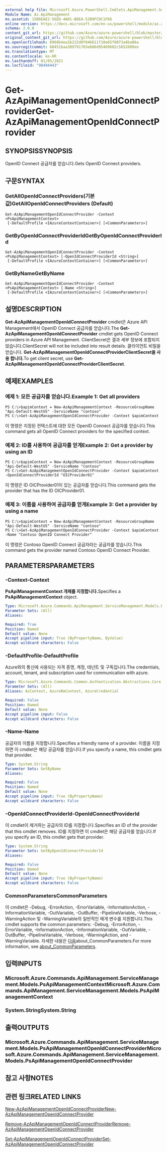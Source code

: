 ```yaml
---
external help file: Microsoft.Azure.PowerShell.Cmdlets.ApiManagement.ServiceManagement.dll-Help.xml
Module Name: Az.ApiManagement
ms.assetid: 15B6EAE2-56ED-4A01-B8EA-52B9FCDC1F66
online version: https://docs.microsoft.com/en-us/powershell/module/az.apimanagement/get-azapimanagementopenidconnectprovider
schema: 2.0.0
content_git_url: https://github.com/Azure/azure-powershell/blob/master/src/ApiManagement/ApiManagement/help/Get-AzApiManagementOpenIdConnectProvider.md
original_content_git_url: https://github.com/Azure/azure-powershell/blob/master/src/ApiManagement/ApiManagement/help/Get-AzApiManagementOpenIdConnectProvider.md
ms.openlocfilehash: 6968b4ea1b222d0f046611f10e65f8073a4ba86a
ms.sourcegitcommit: 68451baa389791703e666d95469602c5652609ee
ms.translationtype: MT
ms.contentlocale: ko-KR
ms.lasthandoff: 01/05/2021
ms.locfileid: "98494443"
---
```

# <span data-ttu-id="cb9ee-101">Get-AzApiManagementOpenIdConnectProvider</span><span class="sxs-lookup"><span data-stu-id="cb9ee-101">Get-AzApiManagementOpenIdConnectProvider</span></span>

## <span data-ttu-id="cb9ee-102">SYNOPSIS</span><span class="sxs-lookup"><span data-stu-id="cb9ee-102">SYNOPSIS</span></span>
<span data-ttu-id="cb9ee-103">OpenID Connect 공급자를 얻습니다.</span><span class="sxs-lookup"><span data-stu-id="cb9ee-103">Gets OpenID Connect providers.</span></span>

## <span data-ttu-id="cb9ee-104">구문</span><span class="sxs-lookup"><span data-stu-id="cb9ee-104">SYNTAX</span></span>

### <span data-ttu-id="cb9ee-105">GetAllOpenIdConnectProviders(기본값)</span><span class="sxs-lookup"><span data-stu-id="cb9ee-105">GetAllOpenIdConnectProviders (Default)</span></span>
```
Get-AzApiManagementOpenIdConnectProvider -Context <PsApiManagementContext>
 [-DefaultProfile <IAzureContextContainer>] [<CommonParameters>]
```

### <span data-ttu-id="cb9ee-106">GetByOpenIdConnectProviderId</span><span class="sxs-lookup"><span data-stu-id="cb9ee-106">GetByOpenIdConnectProviderId</span></span>
```
Get-AzApiManagementOpenIdConnectProvider -Context <PsApiManagementContext> [-OpenIdConnectProviderId <String>]
 [-DefaultProfile <IAzureContextContainer>] [<CommonParameters>]
```

### <span data-ttu-id="cb9ee-107">GetByName</span><span class="sxs-lookup"><span data-stu-id="cb9ee-107">GetByName</span></span>
```
Get-AzApiManagementOpenIdConnectProvider -Context <PsApiManagementContext> [-Name <String>]
 [-DefaultProfile <IAzureContextContainer>] [<CommonParameters>]
```

## <span data-ttu-id="cb9ee-108">설명</span><span class="sxs-lookup"><span data-stu-id="cb9ee-108">DESCRIPTION</span></span>
<span data-ttu-id="cb9ee-109">**Get-AzApiManagementOpenIdConnectProvider** cmdlet은 Azure API Management에서 OpenID Connect 공급자를 얻습니다.</span><span class="sxs-lookup"><span data-stu-id="cb9ee-109">The **Get-AzApiManagementOpenIdConnectProvider** cmdlet gets OpenID Connect providers in Azure API Management.</span></span>
<span data-ttu-id="cb9ee-110">ClientSecret은 결과 세부 정보에 포함되지 않습니다.</span><span class="sxs-lookup"><span data-stu-id="cb9ee-110">ClientSecret will not be included into result details.</span></span> <span data-ttu-id="cb9ee-111">클라이언트 비밀을 얻습니다. **Get-AzApiManagementOpenIdConnectProviderClientSecret을 사용 합니다.**</span><span class="sxs-lookup"><span data-stu-id="cb9ee-111">To get client secret, use **Get-AzApiManagementOpenIdConnectProviderClientSecret**.</span></span>

## <span data-ttu-id="cb9ee-112">예제</span><span class="sxs-lookup"><span data-stu-id="cb9ee-112">EXAMPLES</span></span>

### <span data-ttu-id="cb9ee-113">예제 1: 모든 공급자를 얻습니다.</span><span class="sxs-lookup"><span data-stu-id="cb9ee-113">Example 1: Get all providers</span></span>
```
PS C:\>$apimContext = New-AzApiManagementContext -ResourceGroupName "Api-Default-WestUS" -ServiceName "contoso"
PS C:\>Get-AzApiManagementOpenIdConnectProvider -Context $apimContext
```

<span data-ttu-id="cb9ee-114">이 명령은 지정된 컨텍스트에 대한 모든 OpenID Connect 공급자를 얻습니다.</span><span class="sxs-lookup"><span data-stu-id="cb9ee-114">This command gets all OpenID Connect providers for the specified context.</span></span>

### <span data-ttu-id="cb9ee-115">예제 2: ID를 사용하여 공급자를 얻게</span><span class="sxs-lookup"><span data-stu-id="cb9ee-115">Example 2: Get a provider by using an ID</span></span>
```
PS C:\>$apimContext = New-AzApiManagementContext -ResourceGroupName "Api-Default-WestUS" -ServiceName "contoso"
PS C:\>Get-AzApiManagementOpenIdConnectProvider -Context $apimContext -OpenIdConnectProviderId "OICProvider01"
```

<span data-ttu-id="cb9ee-116">이 명령은 ID OICProvider01이 있는 공급자를 얻습니다.</span><span class="sxs-lookup"><span data-stu-id="cb9ee-116">This command gets the provider that has the ID OICProvider01.</span></span>

### <span data-ttu-id="cb9ee-117">예제 3: 이름을 사용하여 공급자를 얻게</span><span class="sxs-lookup"><span data-stu-id="cb9ee-117">Example 3: Get a provider by using a name</span></span>
```
PS C:\>$apimContext = New-AzApiManagementContext -ResourceGroupName "Api-Default-WestUS" -ServiceName "contoso"
PS C:\>Get-AzApiManagementOpenIdConnectProvider -Context $apimContext -Name "Contoso OpenID Connect Provider"
```

<span data-ttu-id="cb9ee-118">이 명령은 Contoso OpenID Connect 공급자라는 공급자를 얻습니다.</span><span class="sxs-lookup"><span data-stu-id="cb9ee-118">This command gets the provider named Contoso OpenID Connect Provider.</span></span>

## <span data-ttu-id="cb9ee-119">PARAMETERS</span><span class="sxs-lookup"><span data-stu-id="cb9ee-119">PARAMETERS</span></span>

### <span data-ttu-id="cb9ee-120">-Context</span><span class="sxs-lookup"><span data-stu-id="cb9ee-120">-Context</span></span>
<span data-ttu-id="cb9ee-121">**PsApiManagementContext 개체를 지정합니다.**</span><span class="sxs-lookup"><span data-stu-id="cb9ee-121">Specifies a **PsApiManagementContext** object.</span></span>

```yaml
Type: Microsoft.Azure.Commands.ApiManagement.ServiceManagement.Models.PsApiManagementContext
Parameter Sets: (All)
Aliases:

Required: True
Position: Named
Default value: None
Accept pipeline input: True (ByPropertyName, ByValue)
Accept wildcard characters: False
```

### <span data-ttu-id="cb9ee-122">-DefaultProfile</span><span class="sxs-lookup"><span data-stu-id="cb9ee-122">-DefaultProfile</span></span>
<span data-ttu-id="cb9ee-123">Azure와의 통신에 사용되는 자격 증명, 계정, 테넌트 및 구독입니다.</span><span class="sxs-lookup"><span data-stu-id="cb9ee-123">The credentials, account, tenant, and subscription used for communication with azure.</span></span>

```yaml
Type: Microsoft.Azure.Commands.Common.Authentication.Abstractions.Core.IAzureContextContainer
Parameter Sets: (All)
Aliases: AzContext, AzureRmContext, AzureCredential

Required: False
Position: Named
Default value: None
Accept pipeline input: False
Accept wildcard characters: False
```

### <span data-ttu-id="cb9ee-124">-Name</span><span class="sxs-lookup"><span data-stu-id="cb9ee-124">-Name</span></span>
<span data-ttu-id="cb9ee-125">공급자의 이름을 지정합니다.</span><span class="sxs-lookup"><span data-stu-id="cb9ee-125">Specifies a friendly name of a provider.</span></span>
<span data-ttu-id="cb9ee-126">이름을 지정하면 이 cmdlet은 해당 공급자를 얻습니다.</span><span class="sxs-lookup"><span data-stu-id="cb9ee-126">If you specify a name, this cmdlet gets that provider.</span></span>

```yaml
Type: System.String
Parameter Sets: GetByName
Aliases:

Required: False
Position: Named
Default value: None
Accept pipeline input: True (ByPropertyName)
Accept wildcard characters: False
```

### <span data-ttu-id="cb9ee-127">-OpenIdConnectProviderId</span><span class="sxs-lookup"><span data-stu-id="cb9ee-127">-OpenIdConnectProviderId</span></span>
<span data-ttu-id="cb9ee-128">이 cmdlet이 제거하는 공급자의 ID를 지정합니다.</span><span class="sxs-lookup"><span data-stu-id="cb9ee-128">Specifies an ID of the provider that this cmdlet removes.</span></span>
<span data-ttu-id="cb9ee-129">ID를 지정하면 이 cmdlet은 해당 공급자를 얻습니다.</span><span class="sxs-lookup"><span data-stu-id="cb9ee-129">If you specify an ID, this cmdlet gets that provider.</span></span>

```yaml
Type: System.String
Parameter Sets: GetByOpenIdConnectProviderId
Aliases:

Required: False
Position: Named
Default value: None
Accept pipeline input: True (ByPropertyName)
Accept wildcard characters: False
```

### <span data-ttu-id="cb9ee-130">CommonParameters</span><span class="sxs-lookup"><span data-stu-id="cb9ee-130">CommonParameters</span></span>
<span data-ttu-id="cb9ee-131">이 cmdlet은 -Debug, -ErrorAction, -ErrorVariable, -InformationAction, -InformationVariable, -OutVariable, -OutBuffer, -PipelineVariable, -Verbose, -WarningAction 및 -WarningVariable의 일반적인 매개 변수를 지원합니다.</span><span class="sxs-lookup"><span data-stu-id="cb9ee-131">This cmdlet supports the common parameters: -Debug, -ErrorAction, -ErrorVariable, -InformationAction, -InformationVariable, -OutVariable, -OutBuffer, -PipelineVariable, -Verbose, -WarningAction, and -WarningVariable.</span></span> <span data-ttu-id="cb9ee-132">자세한 내용은 [다음](http://go.microsoft.com/fwlink/?LinkID=113216)about_CommonParameters.</span><span class="sxs-lookup"><span data-stu-id="cb9ee-132">For more information, see [about_CommonParameters](http://go.microsoft.com/fwlink/?LinkID=113216).</span></span>

## <span data-ttu-id="cb9ee-133">입력</span><span class="sxs-lookup"><span data-stu-id="cb9ee-133">INPUTS</span></span>

### <span data-ttu-id="cb9ee-134">Microsoft.Azure.Commands.ApiManagement.ServiceManagement.Models.PsApiManagementContext</span><span class="sxs-lookup"><span data-stu-id="cb9ee-134">Microsoft.Azure.Commands.ApiManagement.ServiceManagement.Models.PsApiManagementContext</span></span>

### <span data-ttu-id="cb9ee-135">System.String</span><span class="sxs-lookup"><span data-stu-id="cb9ee-135">System.String</span></span>

## <span data-ttu-id="cb9ee-136">출력</span><span class="sxs-lookup"><span data-stu-id="cb9ee-136">OUTPUTS</span></span>

### <span data-ttu-id="cb9ee-137">Microsoft.Azure.Commands.ApiManagement.ServiceManagement.Models.PsApiManagementOpenIdConnectProvider</span><span class="sxs-lookup"><span data-stu-id="cb9ee-137">Microsoft.Azure.Commands.ApiManagement.ServiceManagement.Models.PsApiManagementOpenIdConnectProvider</span></span>

## <span data-ttu-id="cb9ee-138">참고 사항</span><span class="sxs-lookup"><span data-stu-id="cb9ee-138">NOTES</span></span>

## <span data-ttu-id="cb9ee-139">관련 링크</span><span class="sxs-lookup"><span data-stu-id="cb9ee-139">RELATED LINKS</span></span>

[<span data-ttu-id="cb9ee-140">New-AzApiManagementOpenIdConnectProvider</span><span class="sxs-lookup"><span data-stu-id="cb9ee-140">New-AzApiManagementOpenIdConnectProvider</span></span>](./New-AzApiManagementOpenIdConnectProvider.md)

[<span data-ttu-id="cb9ee-141">Remove-AzApiManagementOpenIdConnectProvider</span><span class="sxs-lookup"><span data-stu-id="cb9ee-141">Remove-AzApiManagementOpenIdConnectProvider</span></span>](./Remove-AzApiManagementOpenIdConnectProvider.md)

[<span data-ttu-id="cb9ee-142">Set-AzApiManagementOpenIdConnectProvider</span><span class="sxs-lookup"><span data-stu-id="cb9ee-142">Set-AzApiManagementOpenIdConnectProvider</span></span>](./Set-AzApiManagementOpenIdConnectProvider.md)


